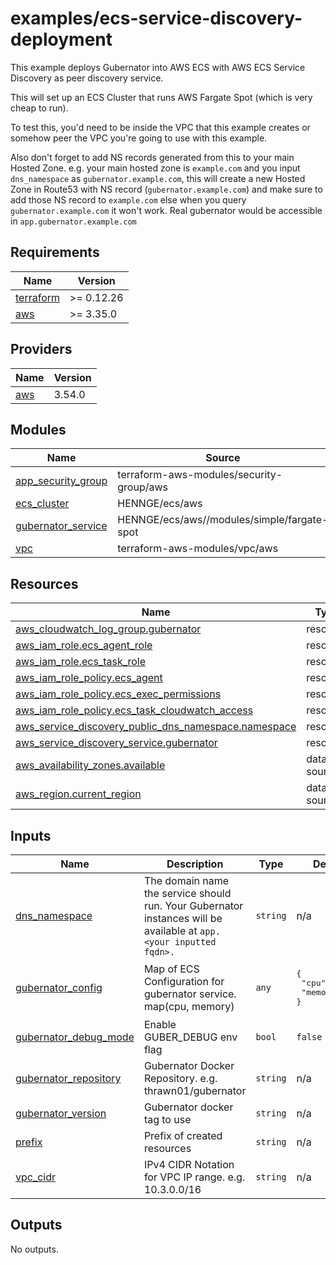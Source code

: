 # examples/ecs-service-discovery-deployment

This example deploys Gubernator into AWS ECS with AWS ECS Service Discovery as peer discovery service.

This will set up an ECS Cluster that runs AWS Fargate Spot (which is very cheap to run).

To test this, you'd need to be inside the VPC that this example creates or somehow peer the VPC you're going to use with this example.

Also don't forget to add NS records generated from this to your main Hosted Zone.
e.g. your main hosted zone is `example.com` and you input `dns_namespace` as `gubernator.example.com`, this will create a new Hosted Zone in Route53 with NS record (`gubernator.example.com`) and make sure to add those NS record to `example.com` else when you query `gubernator.example.com` it won't work.
Real gubernator would be accessible in `app.gubernator.example.com`

## Requirements

| Name | Version |
|------|---------|
| <a name="requirement_terraform"></a> [terraform](#requirement\_terraform) | >= 0.12.26 |
| <a name="requirement_aws"></a> [aws](#requirement\_aws) | >= 3.35.0 |

## Providers

| Name | Version |
|------|---------|
| <a name="provider_aws"></a> [aws](#provider\_aws) | 3.54.0 |

## Modules

| Name | Source | Version |
|------|--------|---------|
| <a name="module_app_security_group"></a> [app\_security\_group](#module\_app\_security\_group) | terraform-aws-modules/security-group/aws | ~> 3.0 |
| <a name="module_ecs_cluster"></a> [ecs\_cluster](#module\_ecs\_cluster) | HENNGE/ecs/aws | ~> 2.0 |
| <a name="module_gubernator_service"></a> [gubernator\_service](#module\_gubernator\_service) | HENNGE/ecs/aws//modules/simple/fargate-spot | ~> 2.0 |
| <a name="module_vpc"></a> [vpc](#module\_vpc) | terraform-aws-modules/vpc/aws | ~> 3.0 |

## Resources

| Name | Type |
|------|------|
| [aws_cloudwatch_log_group.gubernator](https://registry.terraform.io/providers/hashicorp/aws/latest/docs/resources/cloudwatch_log_group) | resource |
| [aws_iam_role.ecs_agent_role](https://registry.terraform.io/providers/hashicorp/aws/latest/docs/resources/iam_role) | resource |
| [aws_iam_role.ecs_task_role](https://registry.terraform.io/providers/hashicorp/aws/latest/docs/resources/iam_role) | resource |
| [aws_iam_role_policy.ecs_agent](https://registry.terraform.io/providers/hashicorp/aws/latest/docs/resources/iam_role_policy) | resource |
| [aws_iam_role_policy.ecs_exec_permissions](https://registry.terraform.io/providers/hashicorp/aws/latest/docs/resources/iam_role_policy) | resource |
| [aws_iam_role_policy.ecs_task_cloudwatch_access](https://registry.terraform.io/providers/hashicorp/aws/latest/docs/resources/iam_role_policy) | resource |
| [aws_service_discovery_public_dns_namespace.namespace](https://registry.terraform.io/providers/hashicorp/aws/latest/docs/resources/service_discovery_public_dns_namespace) | resource |
| [aws_service_discovery_service.gubernator](https://registry.terraform.io/providers/hashicorp/aws/latest/docs/resources/service_discovery_service) | resource |
| [aws_availability_zones.available](https://registry.terraform.io/providers/hashicorp/aws/latest/docs/data-sources/availability_zones) | data source |
| [aws_region.current_region](https://registry.terraform.io/providers/hashicorp/aws/latest/docs/data-sources/region) | data source |

## Inputs

| Name | Description | Type | Default | Required |
|------|-------------|------|---------|:--------:|
| <a name="input_dns_namespace"></a> [dns\_namespace](#input\_dns\_namespace) | The domain name the service should run. Your Gubernator instances will be available at `app.<your inputted fqdn>.` | `string` | n/a | yes |
| <a name="input_gubernator_config"></a> [gubernator\_config](#input\_gubernator\_config) | Map of ECS Configuration for gubernator service. map(cpu, memory) | `any` | <pre>{<br>  "cpu": 256,<br>  "memory": 512<br>}</pre> | no |
| <a name="input_gubernator_debug_mode"></a> [gubernator\_debug\_mode](#input\_gubernator\_debug\_mode) | Enable GUBER\_DEBUG env flag | `bool` | `false` | no |
| <a name="input_gubernator_repository"></a> [gubernator\_repository](#input\_gubernator\_repository) | Gubernator Docker Repository. e.g. thrawn01/gubernator | `string` | n/a | yes |
| <a name="input_gubernator_version"></a> [gubernator\_version](#input\_gubernator\_version) | Gubernator docker tag to use | `string` | n/a | yes |
| <a name="input_prefix"></a> [prefix](#input\_prefix) | Prefix of created resources | `string` | n/a | yes |
| <a name="input_vpc_cidr"></a> [vpc\_cidr](#input\_vpc\_cidr) | IPv4 CIDR Notation for VPC IP range. e.g. 10.3.0.0/16 | `string` | n/a | yes |

## Outputs

No outputs.

